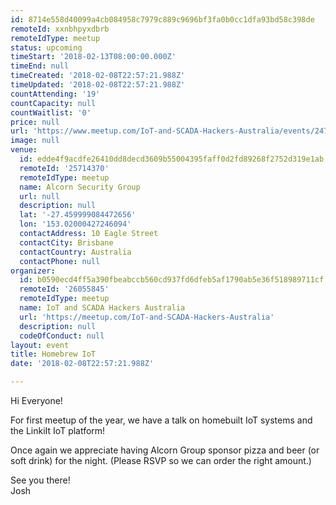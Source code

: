 ```yaml
---
id: 8714e558d40099a4cb084958c7979c889c9696bf3fa0b0cc1dfa93bd58c398de
remoteId: xxnbhpyxdbrb
remoteIdType: meetup
status: upcoming
timeStart: '2018-02-13T08:00:00.000Z'
timeEnd: null
timeCreated: '2018-02-08T22:57:21.988Z'
timeUpdated: '2018-02-08T22:57:21.988Z'
countAttending: '19'
countCapacity: null
countWaitlist: '0'
price: null
url: 'https://www.meetup.com/IoT-and-SCADA-Hackers-Australia/events/247326342/'
image: null
venue:
  id: edde4f9acdfe26410dd8decd3609b55004395faff0d2fd89268f2752d319e1ab
  remoteId: '25714370'
  remoteIdType: meetup
  name: Alcorn Security Group
  url: null
  description: null
  lat: '-27.459999084472656'
  lon: '153.02000427246094'
  contactAddress: 10 Eagle Street
  contactCity: Brisbane
  contactCountry: Australia
  contactPhone: null
organizer:
  id: b0590ecd4ff5a390fbeabccb560cd937fd6dfeb5af1790ab5e36f518989711cf
  remoteId: '26055845'
  remoteIdType: meetup
  name: IoT and SCADA Hackers Australia
  url: 'https://meetup.com/IoT-and-SCADA-Hackers-Australia'
  description: null
  codeOfConduct: null
layout: event
title: Homebrew IoT
date: '2018-02-08T22:57:21.988Z'

---
```

<p>Hi Everyone!</p> <p>For first meetup of the year, we have a talk on homebuilt IoT systems and the LinkiIt IoT platform!</p> <p>Once again we appreciate having Alcorn Group sponsor pizza and beer (or soft drink) for the night. (Please RSVP so we can order the right amount.)</p> <p>See you there!<br/>Josh</p>
